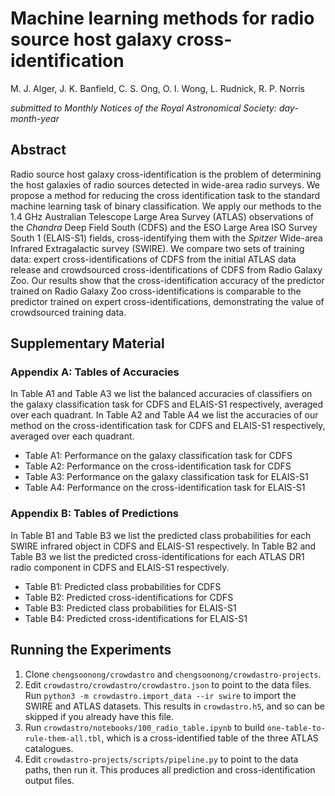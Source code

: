 # Machine learning methods for radio source host galaxy cross-identification

M.&nbsp;J.&nbsp;Alger, J.&nbsp;K.&nbsp;Banfield, C.&nbsp;S.&nbsp;Ong, O.&nbsp;I.&nbsp;Wong, L.&nbsp;Rudnick, R.&nbsp;P.&nbsp;Norris

_submitted to Monthly Notices of the Royal Astronomical Society: day-month-year_

## Abstract

Radio source host galaxy cross-identification is the problem of determining the host galaxies of radio sources detected in wide-area radio surveys. We propose a method for reducing the cross identification task to the standard machine learning task of binary classification. We apply our methods to the 1.4&nbsp;GHz Australian Telescope Large Area Survey (ATLAS) observations of the *Chandra* Deep Field South (CDFS) and the ESO Large Area ISO Survey South 1 (ELAIS-S1) fields, cross-identifying them with the *Spitzer* Wide-area Infrared Extragalactic survey (SWIRE). We compare two sets of training data: expert cross-identifications of CDFS from the initial ATLAS data release and crowdsourced cross-identifications of CDFS from Radio Galaxy Zoo. Our results show that the cross-identification accuracy of the predictor trained on Radio Galaxy Zoo cross-identifications is comparable to the predictor trained on expert cross-identifications, demonstrating the value of crowdsourced training data.

## Supplementary Material

### Appendix A: Tables of Accuracies

In Table A1 and Table A3 we list the balanced accuracies of classifiers on the galaxy classification task for CDFS and ELAIS-S1 respectively, averaged over each quadrant. In Table A2 and Table A4 we list the accuracies of our method on the cross-identification task for CDFS and ELAIS-S1 respectively, averaged over each quadrant.

- Table A1: Performance on the galaxy classification task for CDFS
- Table A2: Performance on the cross-identification task for CDFS
- Table A3: Performance on the galaxy classification task for ELAIS-S1
- Table A4: Performance on the cross-identification task for ELAIS-S1

### Appendix B: Tables of Predictions

In Table B1 and Table B3 we list the predicted class probabilities for each SWIRE infrared object in CDFS and ELAIS-S1 respectively. In Table B2 and Table B3 we list the predicted cross-identifications for each ATLAS DR1 radio component in CDFS and ELAIS-S1 respectively.

- Table B1: Predicted class probabilities for CDFS
- Table B2: Predicted cross-identifications for CDFS
- Table B3: Predicted class probabilities for ELAIS-S1
- Table B4: Predicted cross-identifications for ELAIS-S1

## Running the Experiments

1. Clone `chengsoonong/crowdastro` and `chengsoonong/crowdastro-projects`.
2. Edit `crowdastro/crowdastro/crowdastro.json` to point to the data files. Run `python3 -m crowdastro.import_data --ir swire` to import the SWIRE and ATLAS datasets. This results in `crowdastro.h5`, and so can be skipped if you already have this file.
3. Run `crowdastro/notebooks/100_radio_table.ipynb` to build `one-table-to-rule-them-all.tbl`, which is a cross-identified table of the three ATLAS catalogues.
4. Edit `crowdastro-projects/scripts/pipeline.py` to point to the data paths, then run it. This produces all prediction and cross-identification output files.
